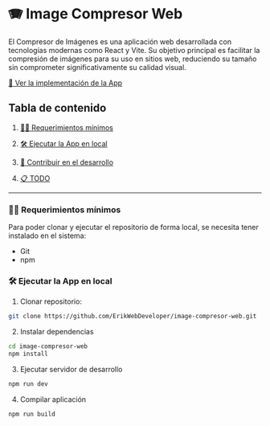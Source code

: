 # 🪗 Image Compresor Web

El Compresor de Imágenes es una aplicación web desarrollada con tecnologías modernas como React y Vite. Su objetivo principal es facilitar la compresión de imágenes para su uso en sitios web, reduciendo su tamaño sin comprometer significativamente su calidad visual.

[🔗 Ver la implementación de la App](https://image-compresor-web.web.app)

## Tabla de contenido

1. [🤏🏼 Requerimientos mínimos](#🤏🏼-requerimientos-mínimos)

2. [🛠️ Ejecutar la App en local](#🛠️-ejecutar-la-app-en-local)

3. [🤝 Contribuir en el desarrollo](/CONTRIBUTING.md)

4. [📋 TODO](/TODO.md)

---

### 🤏🏼 Requerimientos mínimos

Para poder clonar y ejecutar el repositorio de forma local, se necesita tener instalado en el sistema:

- Git
- npm

### 🛠️ Ejecutar la App en local

1. Clonar repositorio:

```bash
git clone https://github.com/ErikWebDeveloper/image-compresor-web.git
```

2. Instalar dependencias

```bash
cd image-compresor-web
npm install
```

3. Ejecutar servidor de desarrollo

```bash
npm run dev
```

4. Compilar aplicación

```bash
npm run build
```
